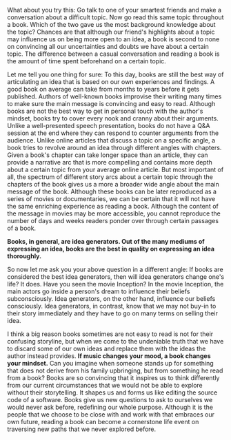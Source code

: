 What about you try this: Go talk to one of your smartest friends and make a conversation about a difficult topic. Now go read this same topic throughout a book. Which of the two gave us the most background knowledge about the topic? Chances are that although our friend's highlights about a topic may influence us on being more open to an idea, a book is second to none on convincing all our uncertainties and doubts we have about a certain topic. The difference between a casual conversation and reading a book is the amount of time spent beforehand on a certain topic.

Let me tell you one thing for sure: To this day, books are still the best way of articulating an idea that is based on our own experiences and findings. A good book on average can take from months to years before it gets published. Authors of well-known books improvise their writing many times to make sure the main message is convincing and easy to read. Although books are not the best way to get in personal touch with the author's mindset, books try to cover every nook and cranny about their arguments. Unlike a well-presented speech presentation, books do not have a Q&A session at the end where they can respond to counter arguments from the audience. Unlike online articles that discuss a topic on a specific angle, a book tries to revolve around an idea through different angles with chapters. Given a book's chapter can take longer space than an article, they can provide a narrative arc that is more compelling and contains more depth about a certain topic from your average online article. But most important of all, the spectrum of different story arcs about a certain topic through the chapters of the book gives us a more a broader wide angle about the main message of the book. Although these books can be later reproduced as a series of movies or documentaries, we can be certain that it will not have the same enriching experience as reading a book. Although the content of the message in movies may be more accessible, you cannot reproduce the number of days and weeks readers ponder over through certain passages of a book.

**Books, in general, are idea generators. Out of the many mediums of expressing an idea, books are the best in quality on expressing an idea thoroughly.**

So now let me ask you your above question in a different angle: If books are considered the best idea generators, then will idea generators change one's life? It does. Have you seen the movie Inception? In the movie Inception, the main actors go inside a person's dream to influence their beliefs subconsciously. Idea generators, on the other hand, influence our beliefs consciously. Idea generators, in contrast, know that we may not buy-in to their story immediately and they have to go on many terms on selling their idea.

I think a big reason books sometimes are not easy to read is not for their confusing storyline, but when we come to the undeniable truth that we have to discard some of our own ideas and replace them with the ideas the author instead provides. **If music changes your mood, a book changes your mindset.** Can you imagine when someone stands up for something that does not derive from his family upbringing, but from something he read from a book? Books are so convincing that it inspires us to think differently from our current circumstances that we would not be able to explore without their storytelling. It shapes us and forms us like editing the source code of a software. Books give us new questions to ask to ourselves we would never ask before, redefining our whole purpose. Although it is the people that we choose to be close with and work with that embraces our own future, reading a book can become a cornerstone life event on traversing new paths that we never explored before.

